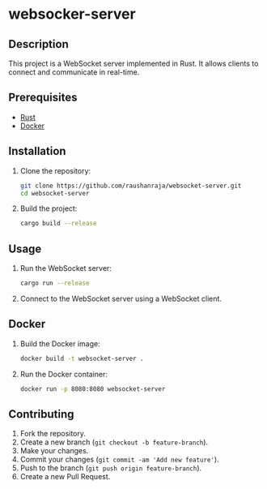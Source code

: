 # websocker-server

## Description

This project is a WebSocket server implemented in Rust. It allows clients to connect and communicate in real-time.

## Prerequisites

- [Rust](https://www.rust-lang.org/tools/install)
- [Docker](https://docs.docker.com/get-docker/)

## Installation

1. Clone the repository:
    ```sh
    git clone https://github.com/raushanraja/websocket-server.git
    cd websocket-server
    ```

2. Build the project:
    ```sh
    cargo build --release
    ```

## Usage

1. Run the WebSocket server:
    ```sh
    cargo run --release
    ```

2. Connect to the WebSocket server using a WebSocket client.

## Docker

1. Build the Docker image:
    ```sh
    docker build -t websocket-server .
    ```

2. Run the Docker container:
    ```sh
    docker run -p 8080:8080 websocket-server 
    ```

## Contributing

1. Fork the repository.
2. Create a new branch (`git checkout -b feature-branch`).
3. Make your changes.
4. Commit your changes (`git commit -am 'Add new feature'`).
5. Push to the branch (`git push origin feature-branch`).
6. Create a new Pull Request.

